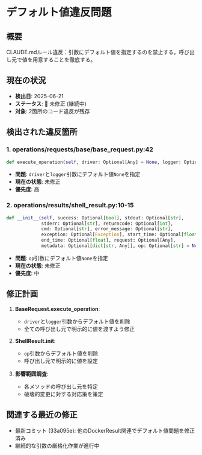 # デフォルト値違反問題

## 概要
CLAUDE.mdルール違反：引数にデフォルト値を指定するのを禁止する。呼び出し元で値を用意することを徹底する。

## 現在の状況
- **検出日**: 2025-06-21
- **ステータス**: 🔴 未修正 (継続中)
- **対象**: 2箇所のコード違反が残存

## 検出された違反箇所

### 1. operations/requests/base/base_request.py:42
```python
def execute_operation(self, driver: Optional[Any] = None, logger: Optional[Any] = None) -> Any:
```
- **問題**: `driver`と`logger`引数にデフォルト値`None`を指定
- **現在の状態**: 未修正
- **優先度**: 高

### 2. operations/results/shell_result.py:10-15
```python
def __init__(self, success: Optional[bool], stdout: Optional[str],
             stderr: Optional[str], returncode: Optional[int],
             cmd: Optional[str], error_message: Optional[str],
             exception: Optional[Exception], start_time: Optional[float],
             end_time: Optional[float], request: Optional[Any],
             metadata: Optional[dict[str, Any]], op: Optional[str] = None):
```
- **問題**: `op`引数にデフォルト値`None`を指定
- **現在の状態**: 未修正
- **優先度**: 中

## 修正計画
1. **BaseRequest.execute_operation**:
   - `driver`と`logger`引数からデフォルト値を削除
   - 全ての呼び出し元で明示的に値を渡すよう修正

2. **ShellResult.__init__**:
   - `op`引数からデフォルト値を削除
   - 呼び出し元で明示的に値を設定

3. **影響範囲調査**:
   - 各メソッドの呼び出し元を特定
   - 破壊的変更に対する対応策を策定

## 関連する最近の修正
- 最新コミット (33a095e): 他のDockerResult関連でデフォルト値問題を修正済み
- 継続的な引数の厳格化作業が進行中